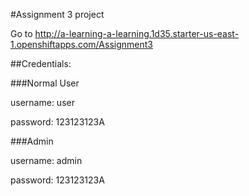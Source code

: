 #Assignment 3 project

Go to http://a-learning-a-learning.1d35.starter-us-east-1.openshiftapps.com/Assignment3

##Credentials:

###Normal User

username: user

password: 123123123A

###Admin

username: admin

password: 123123123A

